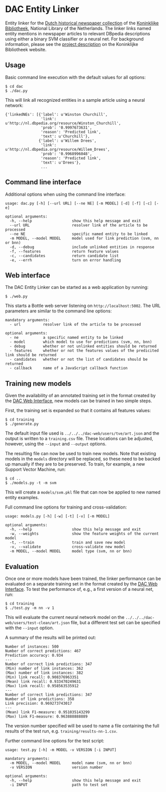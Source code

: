 # DAC Entity Linker

Entity linker for the [Dutch historical newspaper collection](https://www.delpher.nl/nl/kranten) of the [Koninklijke Bibliotheek](https://www.kb.nl), National Library of the Netherlands. The linker links named entity mentions in newspaper articles to relevant DBpedia descriptions using either a binary SVM classifier or a neural net. For background information, please see the [project description](https://www.kb.nl/en/organisation/research-expertise/enrichment-of-digital-content) on the Koninklijke Bibliotheek website.

## Usage

Basic command line execution with the default values for all options:

```
$ cd dac
$ ./dac.py
```

This will link all recognized entities in a sample article using a neural network:

```
{'linkedNEs': [{'label': u'Winston Churchill',
                'link': u'http://nl.dbpedia.org/resource/Winston_Churchill',
                'prob': '0.9997673631',
                'reason': 'Predicted link',
                'text': u'Churchill'},
               {'label': u'Willem Drees',
                'link': u'http://nl.dbpedia.org/resource/Willem_Drees',
                'prob': '0.9968996048',
                'reason': 'Predicted link',
                'text': u'Drees'},
                ...
```

## Command line interface

Additional options when using the command line interface:

```
usage: dac.py [-h] [--url URL] [--ne NE] [-m MODEL] [-d] [-f] [-c] [-e]

optional arguments:
  -h, --help                  show this help message and exit
  --url URL                   resolver link of the article to be processed
  --ne NE                     specific named entity to be linked
  -m MODEL, --model MODEL     model used for link prediction (svm, nn or bnn)
  -d, --debug                 include unlinked entities in response
  -f, --features              return feature values
  -c, --candidates            return candidate list
  -e, --errh                  turn on error handling
```

## Web interface

The DAC Entity Linker can be started as a web application by running:

```
$ ./web.py
```

This starts a Bottle web server listening on `http://localhost:5002`. The URL parameters are similar to the command line options:

```
mandatory arguments:
  - url          resolver link of the article to be processed

optional arguments:
  - ne           a specific named entity to be linked
  - model        which model to use for predictions (svm, nn, bnn)
  - debug        whether or not unlinked entities should be returned
  - features     whether or not the features values of the predicited link should be returned
  - candidates   whether or not the list of candidates should be returned
  - callback     name of a JavaScript callback function
```

## Training new models

Given the availability of an annotated training set in the format created by the [DAC Web Interface](https://github.com/jlonij/dac-web), new models can be trained in two simple steps.

First, the training set is expanded so that it contains all features values:

```
$ cd training
$ ./generate.py
```

The default input file used is `../../../dac-web/users/tve/art.json` and the output is written to a `training.csv` file. These locations can be adjusted, however, using the `--input` and `--output` options.

The resulting file can now be used to train new models. Note that existing models in the `models` directory will be replaced, so these need to be backed up manually if they are to be preserved. To train, for example, a new Support Vector Machine, run:

```
$ cd ..
$ ./models.py -t -m svm
```

This will create a `models/svm.pkl` file that can now be applied to new named entity examples. 

Full command line options for training and cross-validation:

```
usage: models.py [-h] [-w] [-t] [-v] [-m MODEL]

optional arguments:
  -h, --help                  show this help message and exit
  -w, --weights               show the feature weights of the current model
  -t, --train                 train and save new model
  -v, --validate              cross-validate new model
  -m MODEL, --model MODEL     model type (svm, nn or bnn)
```

## Evaluation

Once one or more models have been trained, the linker performance can be evaluated on a separate training set in the format created by the [DAC Web Interface](https://github.com/jlonij/dac-web). To test the performance of, e.g., a first version of a neural net, run:

```
$ cd training
$ ./test.py -m nn -v 1
```

This will evaluate the current neural network model on the `../../../dac-web/users/test-clean/art.json` file, but a different test set can be specified with the `--input` option.

A summary of the results will be printed out:

```
Number of instances: 500
Number of correct predictions: 467
Prediction accuracy: 0.934
---
Number of correct link predictions: 347
(Min) number of link instances: 362
(Max) number of link instances: 382
(Min) link recall: 0.908376963351
(Mean) link recall: 0.933470249631
(Max) link recall: 0.958563535912
---
Number of correct link predictions: 347
Number of link predictions: 358
Link precision: 0.969273743017
---
(Mean) link F1-measure: 0.951035143299
(Max) link F1-measure: 0.963888888889
```

The version number specified will be used to name a file containing the full results of the test run, e.g. `training/results-nn-1.csv`.

Further command line options for the test script:

```
usage: test.py [-h] -m MODEL -v VERSION [-i INPUT]

mandatory arguments:
  -m MODEL, --model MODEL     model name (svm, nn or bnn)
  -v VERSION                  version number
  
optional arguments:
  -h, --help                  show this help message and exit
  -i INPUT                    path to test set
```

